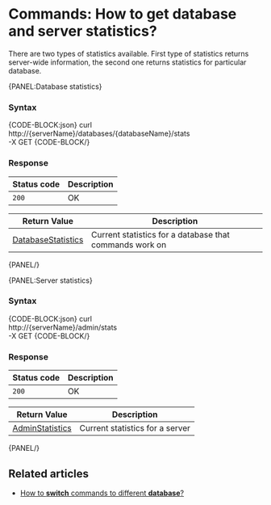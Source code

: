 # Commands: How to get database and server statistics?

There are two types of statistics available. First type of statistics returns server-wide information, the second one returns statistics for particular database.

{PANEL:Database statistics}

### Syntax

{CODE-BLOCK:json}
curl \
	http://{serverName}/databases/{databaseName}/stats \
	-X GET
{CODE-BLOCK/}

### Response

| Status code | Description |
| ----------- | - |
| `200` | OK |

| Return Value | Description |
| ------------- | ------------- |
| [DatabaseStatistics](../../../glossary/database-statistics) | Current statistics for a database that commands work on |

{PANEL/}

{PANEL:Server statistics}

### Syntax

{CODE-BLOCK:json}
curl \
	http://{serverName}/admin/stats \
	-X GET
{CODE-BLOCK/}

### Response

| Status code | Description |
| ----------- | - |
| `200` | OK |

| Return Value | Description |
| ------------- | ------------- |
| [AdminStatistics](../../../glossary/admin-statistics) | Current statistics for a server |

{PANEL/}

## Related articles

- [How to **switch** commands to different **database**?](../../../client-api/commands/how-to/switch-commands-to-a-different-database)   
